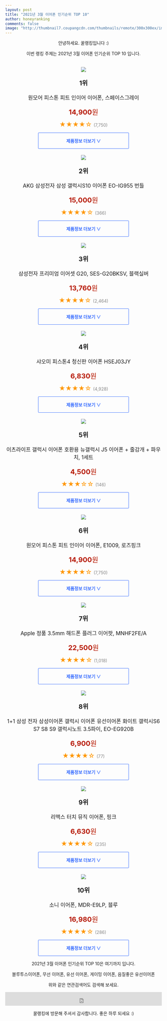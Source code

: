 ```yaml
--- 
layout: post 
title: "2021년 3월 이어폰 인기순위 TOP 10" 
author: honeyranking 
comments: false 
image: "http://thumbnail7.coupangcdn.com/thumbnails/remote/300x300ex/image/product/image/vendoritem/2018/01/02/3469421860/7111ae2e-6316-4e34-a2f9-22d95b478e95.jpg" 
--- 
```

<p style="text-align: center;">안녕하세요. 꿀랭킹입니다 :)</p> <p style="text-align: center;">이번 랭킹 주제는 2021년 3월 이어폰 인기순위 TOP 10 입니다.</p><center><img src="http://thumbnail7.coupangcdn.com/thumbnails/remote/300x300ex/image/product/image/vendoritem/2018/01/02/3469421860/7111ae2e-6316-4e34-a2f9-22d95b478e95.jpg" style="margin-top:20px" /></center> <p style="text-align: center; font-size: 20px"><b>1위</b></p> <p style="text-align: center; font-size: 17px">원모어 피스톤 피트 인이어 이어폰, 스페이스그레이</p> <p style="text-align: center;"><span style="color: #b61800; font-size: 22px;"><b>14,900</b>원</span></p> <p style="text-align: center;"><span style="color: #ff9600; font-size: 20px;">★★★★☆ </span><span style="color: #878787;">(7,750)</span></p> <center><a href="https://coupa.ng/bSTL2r"> <div style="font-size: 14px; display: inline-block; padding: 15px 90px; color: #346aff; border-radius: 2px; border: 1px solid #346aff; cursor: pointer;"><b>제품정보 더보기 &or;</b></div> </a></center><center><img src="http://thumbnail9.coupangcdn.com/thumbnails/remote/300x300ex/image/vendor_inventory/7025/4331791f696d011facdb1c5160e19bbb78cd68970ce259cb3ead13d5f957.png" style="margin-top:20px" /></center> <p style="text-align: center; font-size: 20px"><b>2위</b></p> <p style="text-align: center; font-size: 17px">AKG 삼성전자 삼성 갤럭시S10 이어폰 EO-IG955 번들</p> <p style="text-align: center;"><span style="color: #b61800; font-size: 22px;"><b>15,000</b>원</span></p> <p style="text-align: center;"><span style="color: #ff9600; font-size: 20px;">★★★★☆ </span><span style="color: #878787;">(366)</span></p> <center><a href="https://coupa.ng/bSTL2z"> <div style="font-size: 14px; display: inline-block; padding: 15px 90px; color: #346aff; border-radius: 2px; border: 1px solid #346aff; cursor: pointer;"><b>제품정보 더보기 &or;</b></div> </a></center><center><img src="http://thumbnail6.coupangcdn.com/thumbnails/remote/300x300ex/image/product/image/vendoritem/2019/03/06/3035105758/168fa5ed-752e-436d-96ee-f5324558dc53.jpg" style="margin-top:20px" /></center> <p style="text-align: center; font-size: 20px"><b>3위</b></p> <p style="text-align: center; font-size: 17px">삼성전자 프리미엄 이어셋 G20, SES-G20BKSV, 블랙실버</p> <p style="text-align: center;"><span style="color: #b61800; font-size: 22px;"><b>13,760</b>원</span></p> <p style="text-align: center;"><span style="color: #ff9600; font-size: 20px;">★★★★☆ </span><span style="color: #878787;">(2,464)</span></p> <center><a href="https://coupa.ng/bSTL2E"> <div style="font-size: 14px; display: inline-block; padding: 15px 90px; color: #346aff; border-radius: 2px; border: 1px solid #346aff; cursor: pointer;"><b>제품정보 더보기 &or;</b></div> </a></center><center><img src="http://thumbnail8.coupangcdn.com/thumbnails/remote/300x300ex/image/product/image/vendoritem/2018/10/25/3359083463/4934fcd4-ef80-4425-beab-30dbc44ca214.jpg" style="margin-top:20px" /></center> <p style="text-align: center; font-size: 20px"><b>4위</b></p> <p style="text-align: center; font-size: 17px">샤오미 피스톤4 청신판 이어폰 HSEJ03JY</p> <p style="text-align: center;"><span style="color: #b61800; font-size: 22px;"><b>6,830</b>원</span></p> <p style="text-align: center;"><span style="color: #ff9600; font-size: 20px;">★★★★☆ </span><span style="color: #878787;">(4,928)</span></p> <center><a href="https://coupa.ng/bSTL2H"> <div style="font-size: 14px; display: inline-block; padding: 15px 90px; color: #346aff; border-radius: 2px; border: 1px solid #346aff; cursor: pointer;"><b>제품정보 더보기 &or;</b></div> </a></center><center><img src="http://thumbnail7.coupangcdn.com/thumbnails/remote/300x300ex/image/retail/images/2020/07/29/18/7/21e8518b-14e0-4e28-8840-4fbf6ef8bcbd.jpg" style="margin-top:20px" /></center> <p style="text-align: center; font-size: 20px"><b>5위</b></p> <p style="text-align: center; font-size: 17px">이츠라이프 갤럭시 이어폰 호환용 뉴갤럭시 J5 이어폰 + 줄감개 + 파우치, 1세트</p> <p style="text-align: center;"><span style="color: #b61800; font-size: 22px;"><b>4,500</b>원</span></p> <p style="text-align: center;"><span style="color: #ff9600; font-size: 20px;">★★★☆☆ </span><span style="color: #878787;">(146)</span></p> <center><a href="https://coupa.ng/bSTL2M"> <div style="font-size: 14px; display: inline-block; padding: 15px 90px; color: #346aff; border-radius: 2px; border: 1px solid #346aff; cursor: pointer;"><b>제품정보 더보기 &or;</b></div> </a></center><center><img src="http://thumbnail10.coupangcdn.com/thumbnails/remote/300x300ex/image/product/image/vendoritem/2019/03/05/3091351026/49127b72-92c1-4a10-b50e-160621a81c7b.jpg" style="margin-top:20px" /></center> <p style="text-align: center; font-size: 20px"><b>6위</b></p> <p style="text-align: center; font-size: 17px">원모어 피스톤 피트 인이어 이어폰, E1009, 로즈핑크</p> <p style="text-align: center;"><span style="color: #b61800; font-size: 22px;"><b>14,900</b>원</span></p> <p style="text-align: center;"><span style="color: #ff9600; font-size: 20px;">★★★★☆ </span><span style="color: #878787;">(7,750)</span></p> <center><a href="https://coupa.ng/bSTL2Q"> <div style="font-size: 14px; display: inline-block; padding: 15px 90px; color: #346aff; border-radius: 2px; border: 1px solid #346aff; cursor: pointer;"><b>제품정보 더보기 &or;</b></div> </a></center><center><img src="http://thumbnail10.coupangcdn.com/thumbnails/remote/300x300ex/image/product/image/vendoritem/2019/03/21/3414367708/2f210f1b-7fde-41e7-a3cc-3f7121501a73.jpg" style="margin-top:20px" /></center> <p style="text-align: center; font-size: 20px"><b>7위</b></p> <p style="text-align: center; font-size: 17px">Apple 정품 3.5mm 해드폰 플러그 이어팟, MNHF2FE/A</p> <p style="text-align: center;"><span style="color: #b61800; font-size: 22px;"><b>22,500</b>원</span></p> <p style="text-align: center;"><span style="color: #ff9600; font-size: 20px;">★★★★☆ </span><span style="color: #878787;">(1,018)</span></p> <center><a href="https://coupa.ng/bSTL2U"> <div style="font-size: 14px; display: inline-block; padding: 15px 90px; color: #346aff; border-radius: 2px; border: 1px solid #346aff; cursor: pointer;"><b>제품정보 더보기 &or;</b></div> </a></center><center><img src="http://thumbnail8.coupangcdn.com/thumbnails/remote/300x300ex/image/vendor_inventory/0817/4675ab3bf3bfa09f3c7fa5b398849107c054d296a0e6c608b7924b3b4cd1.jpg" style="margin-top:20px" /></center> <p style="text-align: center; font-size: 20px"><b>8위</b></p> <p style="text-align: center; font-size: 17px">1+1 삼성 전자 삼성이어폰 갤럭시 이어폰 유선이어폰 화이트 갤럭시S6 S7 S8 S9 갤럭시노트 3.5파이, EO-EG920B</p> <p style="text-align: center;"><span style="color: #b61800; font-size: 22px;"><b>6,900</b>원</span></p> <p style="text-align: center;"><span style="color: #ff9600; font-size: 20px;">★★★★☆ </span><span style="color: #878787;">(77)</span></p> <center><a href="https://coupa.ng/bSTL2Y"> <div style="font-size: 14px; display: inline-block; padding: 15px 90px; color: #346aff; border-radius: 2px; border: 1px solid #346aff; cursor: pointer;"><b>제품정보 더보기 &or;</b></div> </a></center><center><img src="http://thumbnail7.coupangcdn.com/thumbnails/remote/300x300ex/image/retail/images/2017/09/22/13/4/544632ef-e612-4a3e-9147-791dd0a84b49.jpg" style="margin-top:20px" /></center> <p style="text-align: center; font-size: 20px"><b>9위</b></p> <p style="text-align: center; font-size: 17px">리맥스 터치 뮤직 이어폰, 핑크</p> <p style="text-align: center;"><span style="color: #b61800; font-size: 22px;"><b>6,630</b>원</span></p> <p style="text-align: center;"><span style="color: #ff9600; font-size: 20px;">★★★★☆ </span><span style="color: #878787;">(235)</span></p> <center><a href="https://coupa.ng/bSTL24"> <div style="font-size: 14px; display: inline-block; padding: 15px 90px; color: #346aff; border-radius: 2px; border: 1px solid #346aff; cursor: pointer;"><b>제품정보 더보기 &or;</b></div> </a></center><center><img src="http://thumbnail6.coupangcdn.com/thumbnails/remote/300x300ex/image/product/image/vendoritem/2019/01/17/3563845688/73b75bf6-5140-401e-abdc-1804ce5b8c55.jpg" style="margin-top:20px" /></center> <p style="text-align: center; font-size: 20px"><b>10위</b></p> <p style="text-align: center; font-size: 17px">소니 이어폰, MDR-E9LP, 블루</p> <p style="text-align: center;"><span style="color: #b61800; font-size: 22px;"><b>16,980</b>원</span></p> <p style="text-align: center;"><span style="color: #ff9600; font-size: 20px;">★★★★☆ </span><span style="color: #878787;">(286)</span></p> <center><a href="https://coupa.ng/bSTL3a"> <div style="font-size: 14px; display: inline-block; padding: 15px 90px; color: #346aff; border-radius: 2px; border: 1px solid #346aff; cursor: pointer;"><b>제품정보 더보기 &or;</b></div> </a></center> <p style="text-align: center;"> </p> <p style="text-align: center;"> </p> <p style="text-align: center;">2021년 3월 이어폰 인기순위 TOP 10은 여기까지 입니다.</p> <p style="text-align: center;">블루투스이어폰, 무선 이어폰, 유선 이어폰, 게이밍 이어폰, 음질좋은 유선이어폰</p> <p style="text-align: center;">위와 같은 연관검색어도 검색해 보세요.</p> <iframe src="https://coupa.ng/bSaIdo" width="100%" height="44" frameborder="0" scrolling="no" referrerpolicy="unsafe-url"></iframe> <p style="text-align: center;">꿀랭킹에 방문해 주셔서 감사합니다. 좋은 하루 되세요 :)</p>
